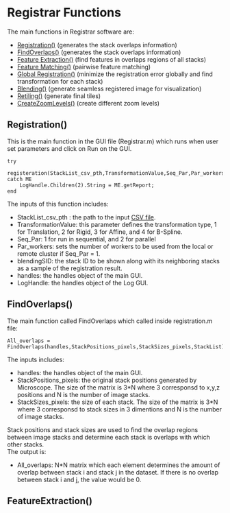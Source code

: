 # Registrar Functions

The main functions in Registrar software are:
- <a href='https://github.com/neurogeometry/'>Registration()</a> (generates the stack overlaps information)</br>
- <a href='https://github.com/neurogeometry/'>FindOverlaps()</a> (generates the stack overlaps information)</br>
- <a href='https://github.com/neurogeometry/'>Feature Extraction()</a> (find features in overlaps regions of all stacks)</br>
- <a href='https://github.com/neurogeometry/'>Feature Matching()</a> (pairwise feature matching) </br>
- <a href='https://github.com/neurogeometry/'>Global Registration()</a> (minimize the registration error globally and find transformation for each stack) </br>
- <a href='https://github.com/neurogeometry/'>Blending()</a> (generate seamless registered image for visualization)</br>
- <a href='https://github.com/neurogeometry/'>Retiling()</a> (generate final tiles)</br>
- <a href='https://github.com/neurogeometry/'>CreateZoomLevels()</a> (create different zoom levels)</br>

## Registration()
This is the main function in the GUI file (Registrar.m) which runs when user set parameters and click on Run on the GUI. 
```
try
    registeration(StackList_csv_pth,TransformationValue,Seq_Par,Par_workers,blendingSID,handles,LogHandle)
catch ME
    LogHandle.Children(2).String = ME.getReport;
end
```
The inputs of this function includes:

- StackList_csv_pth : the path to the input <a href='https://github.com/neurogeometry/Registrar#a-sample-input-csv-file-content'>CSV file</a>. 
- TransformationValue: this parameter defines the transformation type, 1 for Translation, 2 for Rigid, 3 for Affine, and 4 for B-Spline.
- Seq_Par: 1 for run in sequential, and 2 for parallel 
- Par_workers: sets the number of workers to be used from the local or remote cluster if Seq_Par = 1.
- blendingSID: the stack ID to be shown along with its neighboring stacks as a sample of the registration result.
- handles: the handles object of the main GUI.
- LogHandle: the handles object of the Log GUI.

## FindOverlaps()
The main function called FindOverlaps which called inside registration.m file:
```
All_overlaps = FindOverlaps(handles,StackPositions_pixels,StackSizes_pixels,StackList);
```
The inputs includes:</br>
- handles: the handles object of the main GUI.
- StackPositions_pixels: the original stack positions generated by Microscope. The size of the matrix is 3*N where 3 corresponsd to x,y,z positions and N is the number of image stacks. 
- StackSizes_pixels: the size of each stack. The size of the matrix is 3*N where 3 corresponsd to stack sizes in 3 dimentions and N is the number of image stacks. 

Stack positions and stack sizes are used to find the overlap regions between image stacks and determine each stack is overlaps with which other stacks. </br>
The output is:</br>
- All_overlaps: N*N matrix which each element determines the amount of overlap between stack i and stack j in the dataset. If there is no overlap between stack i and j, the value would be 0.

## FeatureExtraction()











